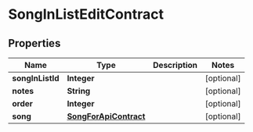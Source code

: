 

# SongInListEditContract


## Properties

Name | Type | Description | Notes
------------ | ------------- | ------------- | -------------
**songInListId** | **Integer** |  |  [optional]
**notes** | **String** |  |  [optional]
**order** | **Integer** |  |  [optional]
**song** | [**SongForApiContract**](SongForApiContract.md) |  |  [optional]




